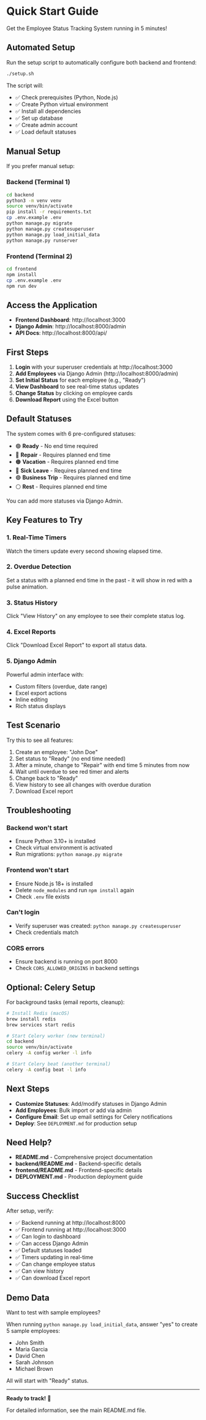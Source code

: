 # Quick Start Guide

Get the Employee Status Tracking System running in 5 minutes!

## Automated Setup

Run the setup script to automatically configure both backend and frontend:

```bash
./setup.sh
```

The script will:
- ✅ Check prerequisites (Python, Node.js)
- ✅ Create Python virtual environment
- ✅ Install all dependencies
- ✅ Set up database
- ✅ Create admin account
- ✅ Load default statuses

## Manual Setup

If you prefer manual setup:

### Backend (Terminal 1)

```bash
cd backend
python3 -m venv venv
source venv/bin/activate
pip install -r requirements.txt
cp .env.example .env
python manage.py migrate
python manage.py createsuperuser
python manage.py load_initial_data
python manage.py runserver
```

### Frontend (Terminal 2)

```bash
cd frontend
npm install
cp .env.example .env
npm run dev
```

## Access the Application

- **Frontend Dashboard**: http://localhost:3000
- **Django Admin**: http://localhost:8000/admin
- **API Docs**: http://localhost:8000/api/

## First Steps

1. **Login** with your superuser credentials at http://localhost:3000
2. **Add Employees** via Django Admin (http://localhost:8000/admin)
3. **Set Initial Status** for each employee (e.g., "Ready")
4. **View Dashboard** to see real-time status updates
5. **Change Status** by clicking on employee cards
6. **Download Report** using the Excel button

## Default Statuses

The system comes with 6 pre-configured statuses:

- 🟢 **Ready** - No end time required
- 🔵 **Repair** - Requires planned end time
- 🟠 **Vacation** - Requires planned end time
- 🔴 **Sick Leave** - Requires planned end time
- 🟣 **Business Trip** - Requires planned end time
- ⚪ **Rest** - Requires planned end time

You can add more statuses via Django Admin.

## Key Features to Try

### 1. Real-Time Timers
Watch the timers update every second showing elapsed time.

### 2. Overdue Detection
Set a status with a planned end time in the past - it will show in red with a pulse animation.

### 3. Status History
Click "View History" on any employee to see their complete status log.

### 4. Excel Reports
Click "Download Excel Report" to export all status data.

### 5. Django Admin
Powerful admin interface with:
- Custom filters (overdue, date range)
- Excel export actions
- Inline editing
- Rich status displays

## Test Scenario

Try this to see all features:

1. Create an employee: "John Doe"
2. Set status to "Ready" (no end time needed)
3. After a minute, change to "Repair" with end time 5 minutes from now
4. Wait until overdue to see red timer and alerts
5. Change back to "Ready"
6. View history to see all changes with overdue duration
7. Download Excel report

## Troubleshooting

### Backend won't start
- Ensure Python 3.10+ is installed
- Check virtual environment is activated
- Run migrations: `python manage.py migrate`

### Frontend won't start
- Ensure Node.js 18+ is installed
- Delete `node_modules` and run `npm install` again
- Check `.env` file exists

### Can't login
- Verify superuser was created: `python manage.py createsuperuser`
- Check credentials match

### CORS errors
- Ensure backend is running on port 8000
- Check `CORS_ALLOWED_ORIGINS` in backend settings

## Optional: Celery Setup

For background tasks (email reports, cleanup):

```bash
# Install Redis (macOS)
brew install redis
brew services start redis

# Start Celery worker (new terminal)
cd backend
source venv/bin/activate
celery -A config worker -l info

# Start Celery beat (another terminal)
celery -A config beat -l info
```

## Next Steps

- **Customize Statuses**: Add/modify statuses in Django Admin
- **Add Employees**: Bulk import or add via admin
- **Configure Email**: Set up email settings for Celery notifications
- **Deploy**: See `DEPLOYMENT.md` for production setup

## Need Help?

- **README.md** - Comprehensive project documentation
- **backend/README.md** - Backend-specific details
- **frontend/README.md** - Frontend-specific details
- **DEPLOYMENT.md** - Production deployment guide

## Success Checklist

After setup, verify:
- ✅ Backend running at http://localhost:8000
- ✅ Frontend running at http://localhost:3000
- ✅ Can login to dashboard
- ✅ Can access Django Admin
- ✅ Default statuses loaded
- ✅ Timers updating in real-time
- ✅ Can change employee status
- ✅ Can view history
- ✅ Can download Excel report

## Demo Data

Want to test with sample employees?

When running `python manage.py load_initial_data`, answer "yes" to create 5 sample employees:
- John Smith
- Maria Garcia
- David Chen
- Sarah Johnson
- Michael Brown

All will start with "Ready" status.

---

**Ready to track!** 🚀

For detailed information, see the main README.md file.
